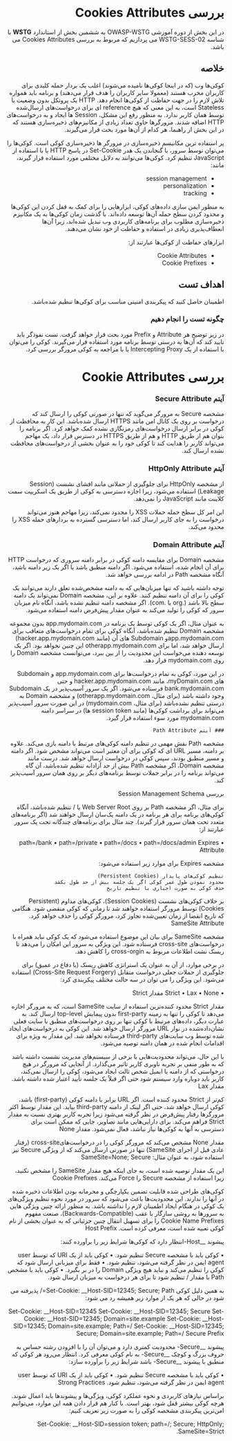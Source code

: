 <div dir="rtl">
    
# بررسی Cookies Attributes
    

در این بخش از دوره آموزشی OWASP-WSTG به ششمین بخش از استاندارد **WSTG** با شناسه WSTG-SESS-02 می پردازیم که مربوط به بررسی Cookies Attributes می باشد.
    
## خلاصه

کوکی‌ها وب (‏که در اینجا کوکی‌ها نامیده می‌شوند) ‏اغلب یک بردار حمله کلیدی برای کاربران مخرب هستند (‏معمولا سایر کاربران را هدف قرار می‌دهند) ‏و برنامه باید همواره تلاش لازم را در جهت حفاظت از کوکی‌ها انجام دهد.
HTTP یک پروتکل بدون وضعیت یا Stateless است، به این معنی که هیچ reference ای برای درخواست‌های ارسال‌شده توسط همان کاربر ندارد. به منظور رفع این مشکل، Session ها ایجاد و به درخواست‌های HTTP اضافه شدند. مرورگرها حاوی تعداد زیادی از مکانیزم‌های ذخیره‌سازی هستند که در این بخش از راهنما، هر کدام از آن‌ها مورد بحث قرار می‌گیرند.

پر استفاده ترین مکانیسم ذخیره‌سازی در مرورگر ها ذخیره‌سازی کوکی است. کوکی‌ها را می‌توان توسط سرور، با گنجاندن یک هدر Set-Cookie در پاسخ HTTP یا با استفاده از JavaScript تنظیم کرد. کوکی‌ها می‌توانند به دلایل مختلفی مورد استفاده قرار گیرند، مانند:

* session management
* personalization
* tracking

به منظور ایمن سازی داده‌های کوکی، ابزارهایی را برای کمک به قفل کردن این کوکی‌ها و محدود کردن سطح حمله آن‌ها توسعه داده‌اند. با گذشت زمان کوکی‌ها به یک مکانیزم ذخیره‌سازی مطلوب برای برنامه‌های کاربردی وب تبدیل شده‌اند، زیرا آن‌ها انعطاف‌پذیری زیادی در استفاده و حفاظت از خود نشان می‌دهند.

ابزارهای حفاظت از کوکی‌ها عبارتند از:

* Cookie Attributes
* Cookie Prefixes
## اهداف تست

اطمینان حاصل کنید که پیکربندی امنیتی مناسب برای کوکی‌ها تنظیم شده‌باشد.
    
### چگونه تست را انجام دهیم

در زیر توضیح هر Attribute و Prefix مورد بحث قرار خواهد گرفت. تست نفوذگر باید تایید کند که آن‌ها به درستی توسط برنامه مورد استفاده قرار می‌گیرند. کوکی را می‌توان با استفاده از یک Intercepting Proxy یا با مراجعه به کوکی مرورگر بررسی کرد.
    
# بررسی Cookie Attributes

   ### آیتم Secure Attribute

مشخصه Secure به مرورگر می‌گوید که تنها در صورتی کوکی را ارسال کند که درخواست بر روی یک کانال امن مانند HTTPS ارسال شده‌باشد. این کار به محافظت از کوکی در برابر ارسال درخواست‌های رمزنگاری نشده کمک خواهد کرد. اگر برنامه را بتوان هم از طریق HTTP و هم از طریق HTTPS در دسترس قرار داد، یک مهاجم می‌تواند کاربر را هدایت کند تا کوکی خود را به عنوان بخشی از درخواست‌های محافظت نشده ارسال کند.

   ### آیتم HttpOnly Attribute

از مشخصه HttpOnly برای جلوگیری از حملاتی مانند افشای نشست (Session Leakage) استفاده می‌شود، زیرا اجازه دسترسی به کوکی از طریق یک اسکریپت سمت کلاینت مانند JavaScript را نمی‌دهد.

این امر کل سطح حمله حملات XSS را محدود نمی‌کند، زیرا مهاجم هنوز می‌تواند درخواست را به جای کاربر ارسال کند، اما دسترسی گسترده به بردارهای حمله XSS را محدود می‌کند.

### آیتم Domain Attribute

مشخصه Domain برای مقایسه دامنه کوکی در برابر دامنه سروری که درخواست HTTP برای آن انجام شده، استفاده می‌شود. اگر دامنه منطبق باشد یا اگر یک زیر دامنه باشد، آنگاه مشخصه Path در ادامه بررسی خواهد شد.

توجه داشته باشید که تنها میزبان‌هایی که به دامنه مشخص‌شده تعلق دارند می‌توانند یک کوکی را برای آن دامنه تنظیم کنند. علاوه بر این، مشخصه Domain نمی‌تواند یک دامنه سطح بالا باشد (‏.org یا .com). اگر مشخصه دامنه تنظیم نشده باشد، آنگاه نام میزبان سرور که کوکی را تولید می‌کند به عنوان مقدار پیش‌فرض دامنه استفاده می‌شود.

به عنوان مثال، اگر یک کوکی توسط یک برنامه در app.mydomain.com بدون مجموعه مشخصه Domain تنظیم شده‌باشد، آنگاه کوکی برای تمام درخواست‌های متعاقب برای app.mydomain.comو Subdomain های آن (مانند hacker.app.mydomain.com) ارسال خواهد شد، اما برای otherapp.mydomain.com این چنین نخواهد بود. اگر یک توسعه دهنده می‌خواست این محدودیت را از بین ببرد، می‌توانست مشخصه Domain را روی mydomain.com قرار دهد.

در این مورد، کوکی به تمام درخواست‌ها برای app.mydomain.com و Subdomain ‌های myDomain.com، مانند hacker.app.mydomain.com و حتی bank.mydomain.com فرستاده می‌شود. اگر یک سرور آسیب‌پذیر در یک Subdomain وجود داشته باشد (‏برای مثال، otherapp.mydomain.com)‏ و مشخصه Domain به درستی تنظیم نشده‌باشد (برای مثال، mydomain.com) در این صورت سرور آسیب‌پذیر می‌تواند برای برداشت کوکی‌ها (‏مانند session token ها)‏ در سراسر دامنه mydomain.com مورد سوء استفاده قرار گیرد.

    ### آیتم Path Attribute

مشخصه Path نقش مهمی در تنظیم دامنه کوکی‌های مرتبط با دامنه بازی می‌کند. علاوه بر دامنه، مسیر URL ای که کوکی برای آن معتبر است می‌تواند مشخص شود. اگر دامنه و مسیر منطبق بودند، سپس کوکی در درخواست ارسال خواهد شد. درست مانند مشخصه Domain، اگر مشخصه Path بیش از حد آزادانه تنظیم شده‌باشد، آن گاه می‌تواند برنامه را در برابر حملات توسط برنامه‌های دیگر بر روی همان سرور آسیب‌پذیر کند.

بررسی Session Management Schema

برای مثال، اگر مشخصه Path بر روی Web Server Root یا / تنظیم شده‌باشد، آنگاه کوکی‌های برنامه برای هر برنامه در یک دامنه یک‌سان ارسال خواهند شد (‏اگر برنامه‌های متعدد تحت همان سرور قرار گیرند)‏. چند مثال برای برنامه‌های چندگانه تحت یک سرور عبارتند از:

• path=/bank
• path=/private
• path=/docs
• path=/docs/admin
Expires Attribute

مشخصه Expires برای موارد زیر استفاده می‌شود:

    تنظیم کوکی‌های پایدار (Persistent Cookies)
    محدود نمودن طول عمر کوکی اگر یک جلسه بیش از حد طول بکشد
    حذف کوکی به صورت اجباری با تنظیم تاریخ

بر خلاف کوکی‌های نشست (Session Cookies)، کوکی‌های مداوم (Persistent Cookies) توسط مرورگر استفاده خواهند شد تا زمانی که کوکی منقضی شود. هنگامی که تاریخ انقضا از زمان تعیین‌شده تجاوز کرد، مرورگر کوکی را حذف خواهد کرد.
SameSite Attribute

مشخصه SameSite برای بیان این موضوع استفاده می‌شود که یک کوکی نباید همراه با درخواست‌های cross-site فرستاده شود. این ویژگی به سرور این امکان را می‌دهد تا ریسک نشت اطلاعات مربوط به cross-orgin را کاهش دهد.

در برخی موارد، از آن به عنوان یک استراتژی کاهش ریسک (‏یا دفاع در عمیق)‏ برای جلوگیری از حملات جعلی درخواست متقابل (Cross-Site Request Forgery) استفاده می‌شود. این ویژگی را می توان در سه حالت مختلف پیکربندی کرد:

• Strict
• Lax
• None
مقدار Strict

مقدار Strict محدود کننده‌ترین استفاده از سایت SameSite است، که به مرورگر اجازه می‌دهد تا کوکی را تنها به زمینه first-party بدون پیمایش top-level ارسال کند. به عبارت دیگر، داده‌های مرتبط با کوکی تنها بر روی درخواست‌های منطبق با سایت فعلی نشان‌داده‌شده در نوار URL مرورگر ارسال خواهد شد. این کوکی به درخواست‌های ایجاد شده توسط وب سایت‌های third-party فرستاده نخواهد شد. این مقدار به ویژه برای اقدامات انجام شده در همان دامنه توصیه می‌شود.

با این حال، می‌تواند محدودیت‌هایی با برخی از سیستم‌های مدیریت نشست داشته باشد که به طور منفی بر تجربه ناوبری کاربر تاثیر می‌گذارد. از آنجایی که مرورگر در هیچ درخواستی که از دامنه یا ایمیل شخص ثالث ایجاد می‌شود، کوکی را ارسال نمی‌کند، کاربر باید دوباره وارد سیستم شود حتی اگر قبلاً یک جلسه تأیید اعتبار شده داشته باشد.
مقدار Lax

کم‌تر از Strict محدود کننده است. اگر URL برابر با دامنه کوکی (‏first-party)‏ باشد، کوکی ارسال خواهد شد، حتی اگر لینک از دامنه third-party بیاید. این مقدار توسط اکثر مرورگرها رفتار پیش‌فرض در نظر گرفته می‌شود زیرا تجربه کاربر بهتری نسبت به مقدار Strict فراهم می‌کند. برای دارایی‌هایی مانند تصاویر، جایی که ممکن است برای دسترسی به آنها به کوکی‌ها نیاز نباشد، فعال نمی‌شود.
مقدار None

مقدار None مشخص می‌کند که مرورگر کوکی را در درخواست‌هایcross-site (رفتار عادی قبل از اجرای SameSite) تنها در صورتی ارسال می‌کند که از ویژگی Secure نیز استفاده شود، به عنوان مثال: SameSite=None; Secure

این یک مقدار توصیه شده است، به جای اینکه هیچ مقدار SameSite را مشخص نکنید، زیرا استفاده از مشخصه Secure را Force می‌کند.
Cookie Prefixes

کوکی‌های طراحی شده قابلیت تضمین یکپارچگی و محرمانه بودن اطلاعات ذخیره شده در آنها را ندارند. این محدودیت‌ها باعث می‌شود که سرور در مورد نحوه تنظیم ویژگی‌های یک کوکی در هنگام ایجاد اطمینان لازم را نداشته باشد. به منظور ارائه چنین ویژگی هایی به سرورها به روشی سازگار با عقب (Backwards-Compatible)، صنعت مفهوم Cookie Name Prefixes را برای تسهیل انتقال چنین جزئیاتی که به عنوان بخشی از نام کوکی تعبیه شده است، معرفی کرده است.
Host Prefix

پیشوند __Host-انتظار دارد که کوکی‌ها شرایط زیر را برآورده کنند:

• کوکی باید با مشخصه Secure تنظیم شود.
• کوکی باید از یک URI که توسط user agent ایمن در نظر گرفته می‌شود، تنظیم شود.
• فقط برای میزبانی ارسال شود که کوکی را تنظیم می‌کند و نباید هیچ ویژگی Domain را در بر بگیرد.
• کوکی باید با مشخص Path با مقدار / تنظیم شود تا برای هر درخواست به میزبان ارسال شود.

به همین دلیل کوکی Set-Cookie: __Host-SID=12345; Secure; Path=/ پذیرفته می شود در حالی که هر یک از موارد زیر همیشه رد می شود:

Set-Cookie: __Host-SID=12345 Set-Cookie: __Host-SID=12345; Secure
Set-Cookie: __Host-SID=12345; Domain=site.example
Set-Cookie: __Host-SID=12345; Domain=site.example; Path=/
Set-Cookie: __Host-SID=12345; Secure; Domain=site.example; Path=/
Secure Prefix

پیشوند __Secure- محدودیت کمتری دارد و می‌توان آن را با افزودن رشته حساس به حروف بزرگ و کوچک __Secure- به نام کوکی معرفی کرد.
انتظار می‌رود هر کوکی که منطبق با پیشوند __Secure- باشد شرایط زیر را برآورده سازد:

• کوکی باید با مشخصه Secure تنظیم شود.
• کوکی باید از یک URI که توسط user agent ایمن در نظر گرفته می‌شود، تنظیم شود.
Strong Practices

براساس نیازهای کاربردی و نحوه عملکرد کوکی، ویژگی‌ها و پیشوندها باید اعمال شوند. هرچه کوکی بیشتر قفل شود، بهتر است.
با کنار هم قرار دادن همه این موارد، می‌توانیم امن‌ترین پیکربندی مشخصه کوکی را به صورت زیر تعریف کنیم:

Set-Cookie: __Host-SID=session token; path=/; Secure; HttpOnly; SameSite=Strict.
